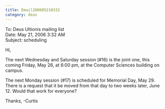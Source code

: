 ```yaml
---
title: Email200605210332
category: deus
---
```

To: Deus Ultionis mailing list
<br>Date: May 21, 2006 3:32 AM
<br>Subject: scheduling

Hi,

The next Wednesday and Saturday session (#16) is the joint one, this coming Friday, May 26, at 6:00 pm, at the Computer Sciences building on campus.

The next Monday session (#17) is scheduled for Memorial Day, May 29. There is a request that it be moved from that day to two weeks later, June 12. Would that work for everyone?

Thanks,
-Curtis
